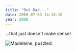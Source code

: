 ```yaml
---
title: "But Dad..."
date: 2008-07-03 14:10:18
year: 2008
---
```

...that just doesn't make sense!

<img src="{{site.github.url}}/files/2008/07/maddie.jpg" alt="Madeleine, puzzled." />
